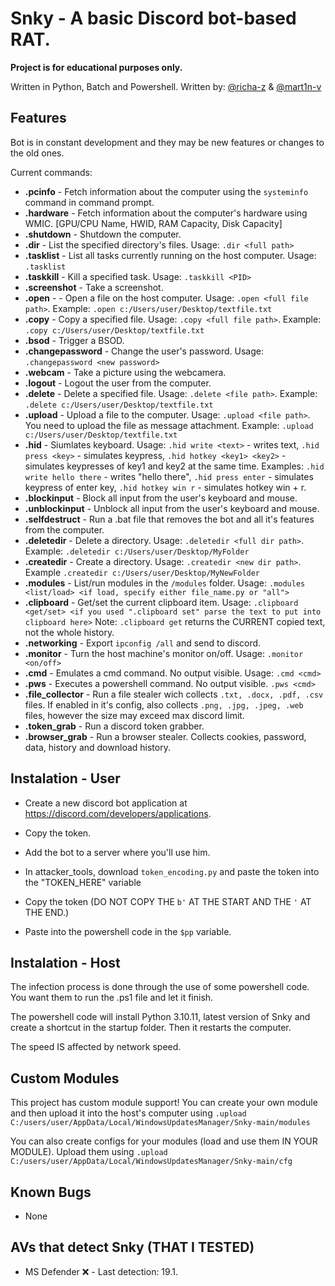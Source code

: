 # Snky - A basic Discord bot-based RAT.
****Project is for educational purposes only.****

Written in Python, Batch and Powershell.
Written by: [@richa-z](https://github.com/richa-z) & [@mart1n-v](https://github.com/mart1n-v)
## Features
Bot is in constant development and they may be new features or changes to the old ones.

Current commands:
- **.pcinfo** - Fetch information about the computer using the ```systeminfo``` command in command prompt.
- **.hardware** - Fetch information about the computer's hardware using WMIC. [GPU/CPU Name, HWID, RAM Capacity, Disk Capacity]
- **.shutdown** - Shutdown the computer.
- **.dir** - List the specified directory's files. Usage: ```.dir <full path>```
- **.tasklist** - List all tasks currently running on the host computer. Usage: ```.tasklist```
- **.taskkill** - Kill a specified task. Usage: ```.taskkill <PID>```
- **.screenshot** - Take a screenshot.
- **.open** - - Open a file on the host computer. Usage: ```.open <full file path>```. Example: ```.open c:/Users/user/Desktop/textfile.txt```
- **.copy** - Copy a specified file. Usage: ```.copy <full file path>```. Example: ```.copy c:/Users/user/Desktop/textfile.txt```
- **.bsod** - Trigger a BSOD.
- **.changepassword** - Change the user's password. Usage: ```.changepassword <new password>```
- **.webcam** - Take a picture using the webcamera.
- **.logout** - Logout the user from the computer.
- **.delete** - Delete a specified file. Usage: ```.delete <file path>```. Example: ```.delete c:/Users/user/Desktop/textfile.txt```
- **.upload** - Upload a file to the computer. Usage: ```.upload <file path>```. You need to upload the file as message attachment. Example: ```.upload c:/Users/user/Desktop/textfile.txt```
- **.hid** - Siumlates keyboard. Usage: ```.hid write <text>``` - writes text, ```.hid press <key>``` - simulates keypress, ```.hid hotkey <key1> <key2>``` - simulates keypresses of key1 and key2 at the same time.
            Examples: ```.hid write hello there``` - writes "hello there", ```.hid press enter``` - simulates keypress of enter key, ```.hid hotkey win r``` - simulates hotkey win + r.
- **.blockinput** - Block all input from the user's keyboard and mouse.
- **.unblockinput** - Unblock all input from the user's keyboard and mouse.
- **.selfdestruct** - Run a .bat file that removes the bot and all it's features from the computer.
- **.deletedir** - Delete a directory. Usage: ```.deletedir <full dir path>```. Example: ```.deletedir c:/Users/user/Desktop/MyFolder```
- **.createdir** - Create a directory. Usage: ```.createdir <new dir path>```. Example ```.createdir c:/Users/user/Desktop/MyNewFolder```
- **.modules** - List/run modules in the ```/modules``` folder. Usage: ```.modules <list/load> <if load, specify either file_name.py or "all">```
- **.clipboard** - Get/set the current clipboard item. Usage: ```.clipboard <get/set> <if you used ".clipboard set" parse the text to put into clipboard here>``` Note: ```.clipboard get``` returns the CURRENT copied text, not the whole history.
- **.networking** - Export ``ipconfig /all`` and send to discord.
- **.monitor** - Turn the host machine's monitor on/off. Usage: ``.monitor <on/off>``
- **.cmd** - Emulates a cmd command. No output visible. Usage: ``.cmd <cmd>``
- **.pws** - Executes a powershell command. No output visible. ``.pws <cmd>``
- **.file_collector** - Run a file stealer wich collects ``.txt, .docx, .pdf, .csv`` files. If enabled in it's config, also collects ``.png, .jpg, .jpeg, .web`` files, however the size may exceed max discord limit.
- **.token_grab** - Run a discord token grabber.
- **.browser_grab** - Run a browser stealer. Collects cookies, password, data, history and download history.

## Instalation - User
- Create a new discord bot application at https://discord.com/developers/applications.
- Copy the token.
- Add the bot to a server where you'll use him.

- In attacker_tools, download ``token_encoding.py`` and paste the token into the "TOKEN_HERE" variable
- Copy the token (DO NOT COPY THE ``b'`` AT THE START AND THE ``'`` AT THE END.)
- Paste into the powershell code in the ``$pp`` variable.


## Instalation - Host
The infection process is done through the use of some powershell code. You want them to run the .ps1 file and let it finish.

The powershell code will install Python 3.10.11, latest version of Snky and create a shortcut in the startup folder. Then it restarts the computer.

The speed IS affected by network speed.

## Custom Modules
This project has custom module support! You can create your own module and then upload it into the host's computer using ``.upload C:/users/user/AppData/Local/WindowsUpdatesManager/Snky-main/modules``

You can also create configs for your modules (load and use them IN YOUR MODULE). Upload them using ``.upload C:/users/user/AppData/Local/WindowsUpdatesManager/Snky-main/cfg``

## Known Bugs
- None

## AVs that detect Snky (THAT I TESTED)

- MS Defender ❌️ - Last detection: 19.1.
